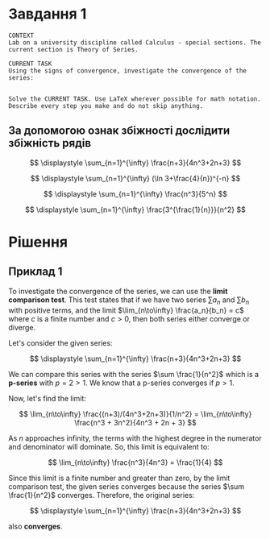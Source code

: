 # Завдання 1

```
CONTEXT
Lab on a university discipline called Calculus - special sections. The current section is Theory of Series.

CURRENT TASK
Using the signs of convergence, investigate the convergence of the series:


Solve the CURRENT TASK. Use LaTeX wherever possible for math notation. Describe every step you make and do not skip anything.
```

## За допомогою ознак збіжності дослідити збіжність рядів

$$
\displaystyle
\sum_{n=1}^{\infty} \frac{n+3}{4n^3+2n+3}
$$

$$
\displaystyle
\sum_{n=1}^{\infty} (\ln 3+\frac{4}{n})^{-n}
$$

$$
\displaystyle
\sum_{n=1}^{\infty} \frac{n^3}{5^n}
$$

$$
\displaystyle
\sum_{n=1}^{\infty} \frac{3^{\frac{1}{n}}}{n^2}
$$

# Рішення

## Приклад 1

To investigate the convergence of the series, we can use the **limit comparison test**. This test states that if we have two series $\sum a_n$ and $\sum b_n$ with positive terms, and the limit $\lim_{n\to\infty} \frac{a_n}{b_n} = c$ where $c$ is a finite number and $c > 0$, then both series either converge or diverge.

Let's consider the given series:

$$
\displaystyle
\sum_{n=1}^{\infty} \frac{n+3}{4n^3+2n+3}
$$

We can compare this series with the series $\sum \frac{1}{n^2}$ which is a **p-series** with $p = 2 > 1$. We know that a p-series converges if $p > 1$.

Now, let's find the limit:

$$
\lim_{n\to\infty} \frac{(n+3)/(4n^3+2n+3)}{1/n^2} = \lim_{n\to\infty} \frac{n^3 + 3n^2}{4n^3 + 2n + 3}
$$

As $n$ approaches infinity, the terms with the highest degree in the numerator and denominator will dominate. So, this limit is equivalent to:

$$
\lim_{n\to\infty} \frac{n^3}{4n^3} = \frac{1}{4}
$$

Since this limit is a finite number and greater than zero, by the limit comparison test, the given series converges because the series $\sum \frac{1}{n^2}$ converges. Therefore, the original series:

$$
\displaystyle
\sum_{n=1}^{\infty} \frac{n+3}{4n^3+2n+3}
$$

also **converges**.
